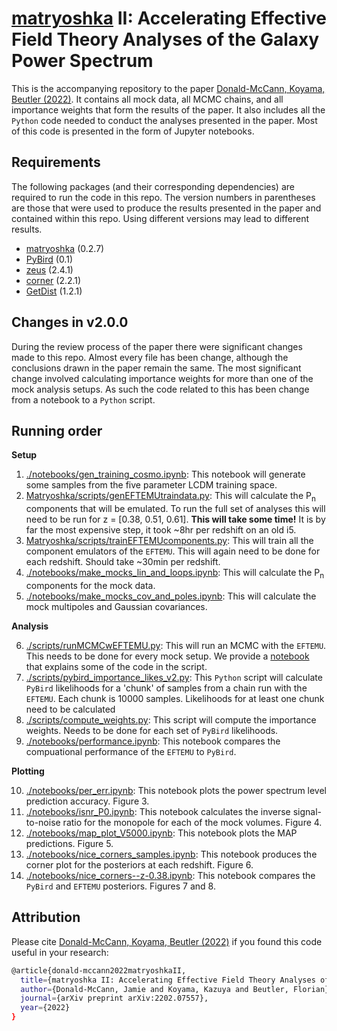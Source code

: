 # [matryoshka](https://github.com/JDonaldM/Matryoshka) II: Accelerating Effective Field Theory Analyses of the Galaxy Power Spectrum

This is the accompanying repository to the paper [Donald-McCann, Koyama, Beutler (2022)](https://arxiv.org/abs/2202.07557). It contains all mock data, all MCMC chains, and all importance weights that form the results of the paper. It also includes all the `Python` code needed to conduct the analyses presented in the paper. Most of this code is presented in the form of Jupyter notebooks.

## Requirements

The following packages (and their corresponding dependencies) are required to run the code in this repo. The version numbers in parentheses are those that were used to produce the results presented in the paper and contained within this repo. Using different versions may lead to different results.

- [matryoshka](https://github.com/JDonaldM/Matryoshka) (0.2.7)
- [PyBird](https://github.com/pierrexyz/pybird) (0.1)
- [zeus](https://github.com/minaskar/zeus) (2.4.1)
- [corner](https://github.com/dfm/corner.py) (2.2.1)
- [GetDist](https://github.com/cmbant/getdist) (1.2.1)

## Changes in v2.0.0
During the review process of the paper there were significant changes made to this repo. Almost every file has been change, although the conclusions drawn in the paper remain the same. The most significant change involved calculating importance weights for more than one of the mock analysis setups. As such the code related to this has been change from a notebook to a `Python` script.

## Running order

**Setup**

1. [./notebooks/gen_training_cosmo.ipynb](https://github.com/JDonaldM/matryoshka_II_paper/blob/main/notebooks/gen_training_cosmo.ipynb): This notebook will generate some samples from the five parameter LCDM training space. 
2. [Matryoshka/scripts/genEFTEMUtraindata.py](https://github.com/JDonaldM/Matryoshka/blob/main/scripts/genEFTEMUtraindata.py): This will calculate the P<sub>n</sub> components that will be emulated. To run the full set of analyses this will need to be run for z = [0.38, 0.51, 0.61]. **This will take some time!** It is by far the most expensive step, it took ~8hr per redshift on an old i5.
3. [Matryoshka/scripts/trainEFTEMUcomponents.py](https://github.com/JDonaldM/Matryoshka/blob/main/scripts/trainEFTEMUcomponents.py): This will train all the component emulators of the `EFTEMU`. This will again need to be done for each redshift. Should take ~30min per redshift.
4. [./notebooks/make_mocks_lin_and_loops.ipynb](https://github.com/JDonaldM/matryoshka_II_paper/blob/main/notebooks/make_mocks_lin_and_loops.ipynb): This will calculate the P<sub>n</sub> components for the mock data.
5. [./notebooks/make_mocks_cov_and_poles.ipynb](https://github.com/JDonaldM/matryoshka_II_paper/blob/main/notebooks/make_mocks_cov_and_poles.ipynb): This will calculate the mock multipoles and Gaussian covariances.

**Analysis**

6. [./scripts/runMCMCwEFTEMU.py](https://github.com/JDonaldM/matryoshka_II_paper/blob/main/scripts/runMCMCwEFTEMU.py): This will run an MCMC with the `EFTEMU`. This needs to be done for every mock setup. We provide a [notebook](https://github.com/JDonaldM/matryoshka_II_paper/blob/main/notebooks/mcmc_z0.61_v3700_EFTEMU.ipynb) that explains some of the code in the script.
7. [./scripts/pybird_importance_likes_v2.py](https://github.com/JDonaldM/matryoshka_II_paper/blob/main/scripts/pybird_importance_likes_v2.py): This `Python` script will calculate `PyBird` likelihoods for a 'chunk' of samples from a chain run with the `EFTEMU`. Each chunk is 10000 samples. Likelihoods for at least one chunk need to be calculated  
8. [./scripts/compute_weights.py](https://github.com/JDonaldM/matryoshka_II_paper/blob/main/scripts/compute_weights.py): This script will compute the importance weights. Needs to be done for each set of `PyBird` likelihoods.
9. [./notebooks/performance.ipynb](https://github.com/JDonaldM/matryoshka_II_paper/blob/main/notebooks/performance.ipynb): This notebook compares the compuational performance of the `EFTEMU` to `PyBird`.

**Plotting**

10. [./notebooks/per_err.ipynb](https://github.com/JDonaldM/matryoshka_II_paper/blob/main/notebooks/per_err.ipynb): This notebook plots the power spectrum level prediction accuracy. Figure 3.
11. [./notebooks/isnr_P0.ipynb](https://github.com/JDonaldM/matryoshka_II_paper/blob/main/notebooks/isnr_P0.ipynb): This notebook calculates the inverse signal-to-noise ratio for the monopole for each of the mock volumes. Figure 4.
12. [./notebooks/map_plot_V5000.ipynb](https://github.com/JDonaldM/matryoshka_II_paper/blob/main/notebooks/map_plot_V5000.ipynb): This notebook plots the MAP predictions. Figure 5.
13. [./notebooks/nice_corners_samples.ipynb](https://github.com/JDonaldM/matryoshka_II_paper/blob/main/notebooks/nice_corners_samples.ipynb): This notebook produces the corner plot for the posteriors at each redshift. Figure 6.
14. [./notebooks/nice_corners--z-0.38.ipynb](https://github.com/JDonaldM/matryoshka_II_paper/blob/main/notebooks/nice_corners--z-0.38.ipynb): This notebook compares the `PyBird` and `EFTEMU` posteriors. Figures 7 and 8.

## Attribution

Please cite [Donald-McCann, Koyama, Beutler (2022)](https://arxiv.org/abs/2202.07557) if you found this code useful in your research:

```bash
@article{donald-mccann2022matryoshkaII,
  title={matryoshka II: Accelerating Effective Field Theory Analyses of the Galaxy Power Spectrum},
  author={Donald-McCann, Jamie and Koyama, Kazuya and Beutler, Florian},
  journal={arXiv preprint arXiv:2202.07557},
  year={2022}
}
```
